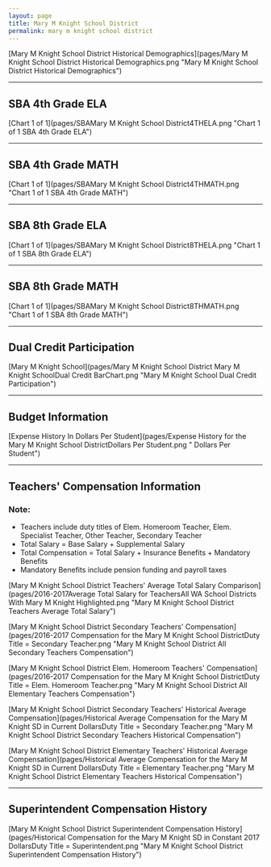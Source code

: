 ```yaml
---
layout: page
title: Mary M Knight School District
permalink: mary m knight school district
---
```



[Mary M Knight School District Historical Demographics](pages/Mary M Knight School District Historical Demographics.png "Mary M Knight School District Historical Demographics")

___

## SBA 4th Grade ELA

[Chart 1 of 1](pages/SBAMary M Knight School District4THELA.png "Chart 1 of 1 SBA 4th Grade ELA")


___

## SBA 4th Grade MATH

[Chart 1 of 1](pages/SBAMary M Knight School District4THMATH.png "Chart 1 of 1 SBA 4th Grade MATH")


___

## SBA 8th Grade ELA

[Chart 1 of 1](pages/SBAMary M Knight School District8THELA.png "Chart 1 of 1 SBA 8th Grade ELA")


___

## SBA 8th Grade MATH

[Chart 1 of 1](pages/SBAMary M Knight School District8THMATH.png "Chart 1 of 1 SBA 8th Grade MATH")


___

## Dual Credit Participation

[Mary M Knight School](pages/Mary M Knight School District Mary M Knight SchoolDual Credit BarChart.png "Mary M Knight School Dual Credit Participation")


___

## Budget Information

[Expense History In Dollars Per Student](pages/Expense History for the Mary M Knight School DistrictDollars Per Student.png " Dollars Per Student")


___

## Teachers' Compensation Information
### Note:
- Teachers include duty titles of Elem. Homeroom Teacher, Elem. Specialist Teacher, Other Teacher, Secondary Teacher
- Total Salary = Base Salary + Supplemental Salary
- Total Compensation = Total Salary + Insurance Benefits + Mandatory Benefits
- Mandatory Benefits include pension funding and payroll taxes

[Mary M Knight School District Teachers' Average Total Salary Comparison](pages/2016-2017Average Total Salary for TeachersAll WA School Districts With Mary M Knight Highlighted.png "Mary M Knight School District Teachers Average Total Salary")

[Mary M Knight School District Secondary Teachers' Compensation](pages/2016-2017 Compensation for the Mary M Knight School DistrictDuty Title = Secondary Teacher.png "Mary M Knight School District All Secondary Teachers Compensation")

[Mary M Knight School District Elem. Homeroom Teachers' Compensation](pages/2016-2017 Compensation for the Mary M Knight School DistrictDuty Title = Elem. Homeroom Teacher.png "Mary M Knight School District All Elementary Teachers Compensation")

[Mary M Knight School District Secondary Teachers' Historical Average Compensation](pages/Historical Average Compensation for the Mary M Knight SD in Current DollarsDuty Title = Secondary Teacher.png "Mary M Knight School District Secondary Teachers Historical Compensation")

[Mary M Knight School District Elementary Teachers' Historical Average Compensation](pages/Historical Average Compensation for the Mary M Knight SD in Current DollarsDuty Title = Elementary Teacher.png "Mary M Knight School District Elementary Teachers Historical Compensation")


___

## Superintendent Compensation History

[Mary M Knight School District Superintendent Compensation History](pages/Historical Compensation for the Mary M Knight SD in Constant 2017 DollarsDuty Title = Superintendent.png "Mary M Knight School District Superintendent Compensation History")


